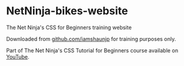 # NetNinja-bikes-website
The Net Ninja's CSS for Beginners training website

Downloaded from [github.com/iamshaunjp](https://github.com/iamshaunjp/CSS-for-Beginners---Bikes-Website) for training purposes only.

Part of The Net Ninja's CSS Tutorial for Beginners course available on [YouTube](https://www.youtube.com/watch?v=B7dIKj47N5A&list=PL4cUxeGkcC9gQeDH6xYhmO-db2mhoTSrT&index=52).
